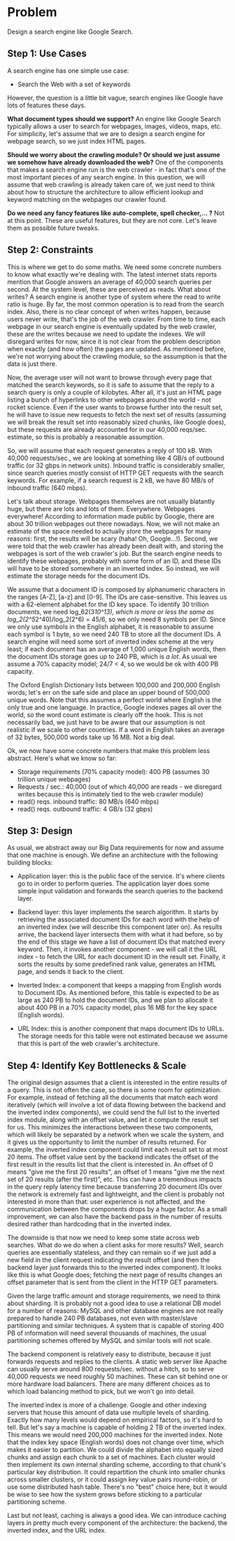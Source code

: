 # Problem

Design a search engine like Google Search.

## Step 1: Use Cases

A search engine has one simple use case:

* Search the Web with a set of keywords

However, the question is a little bit vague, search engines like Google have lots of features these days.

**What document types should we support?** An engine like Google Search typically allows a user to search for webpages, images, videos, maps, etc. For simplicity, let's assume that we are to design a search engine for webpage search, so we just index HTML pages. 

**Should we worry about the crawling module? Or should we just assume we somehow have already downloaded the web?** One of the components that makes a search engine run is the web crawler - in fact that's one of the most important pieces of any search engine. In this question, we will assume that web crawling is already taken care of, we just need to think about how to structure the architecture to allow efficient lookup and keyword matching on the webpages our crawler found.

**Do we need any fancy features like auto-complete, spell checker,... ?** Not at this point. These are useful features, but they are not core. Let's leave them as possible future tweaks.

## Step 2: Constraints

This is where we get to do some maths. We need some concrete numbers to know what exactly we're dealing with. The latest internet stats reports mention that Google answers an average of 40,000 search queries per second. At the system level, these are perceived as reads. What about writes? A search engine is another type of system where the read to write ratio is huge. By far, the most common operation is to read from the search index. Also, there is no clear concept of when writes happen, because users never write, that's the job of the web crawler. From time to time, each webpage in our search engine is eventually updated by the web crawler, these are the writes because we need to update the indexes. We will disregard writes for now, since it is not clear from the problem description when exactly (and how often) the pages are updated. As mentioned before, we're not worrying about the crawling module, so the assumption is that the data is just there.

Now, the average user will not want to browse through every page that matched the search keywords, so it is safe to assume that the reply to a search query is only a couple of kilobytes. After all, it's just an HTML page listing a bunch of hyperlinks to other webpages around the world - not rocket science. Even if the user wants to browse further into the result set, he will have to issue new requests to fetch the next set of results (assuming we will break the result set into reasonably sized chunks, like Google does), but these requests are already accounted for in our 40,000 reqs/sec. estimate, so this is probably a reasonable assumption.

So, we will assume that each request generates a reply of 100 kB. With 40,000 requests/sec., we are looking at something like 4 GB/s of outbound traffic (or 32 gbps in network units). Inbound traffic is considerably smaller, since search queries mostly consist of HTTP GET requests with the search keywords. For example, if a search request is 2 kB, we have 80 MB/s of inbound traffic (640 mbps).

Let's talk about storage. Webpages themselves are not usually blatantly huge, but there are lots and lots of them. Everywhere. Webpages everywhere! According to information made public by Google, there are about 30 trillion webpages out there nowadays. Now, we will not make an estimate of the space needed to actually *store* the webpages for many reasons: first, the results will be scary (haha! Oh, Google...!). Second, we were told that the web crawler has already been dealt with, and storing the webpages is sort of the web crawler's job. But the search engine needs to identify these webpages, probably with some form of an ID, and these IDs will have to be stored somewhere in an inverted index. So instead, we will estimate the storage needs for the document IDs.

We assume that a document ID is composed by alphanumeric characters in the ranges [A-Z], [a-z] and [0-9]. The IDs are case-sensitive. This leaves us with a 62-element alphabet for the ID key space. To identify 30 trillion documents, we need log_62(3*10^13), which is more or less the same as log_2(2^5*2^40)/log_2(2^6) = 45/6, so we only need 8 symbols per ID. Since we only use symbols in the English alphabet, it is reasonable to assume each symbol is 1 byte, so we need 240 TB to store all the document IDs. A search engine will need some sort of inverted index scheme at the very least; if each document has an average of 1,000 unique English words, then the document IDs storage goes up to 240 PB, which is *a lot*. As usual we assume a 70% capacity model; 24/7 < 4, so we would be ok with 400 PB capacity.

The Oxford English Dictionary lists between 100,000 and 200,000 English words; let's err on the safe side and place an upper bound of 500,000 unique words. Note that this assumes a perfect world where English is the only true and one language. In practice, Google indexes pages all over the world, so the word count estimate is clearly off the hook. This is not necessarily bad, we just have to be aware that our assumption is not realistic if we scale to other countries. If a word in English takes an average of 32 bytes, 500,000 words take up 16 MB. Not a big deal.

Ok, we now have some concrete numbers that make this problem less abstract. Here's what we know so far:

* Storage requirements (70% capacity model): 400 PB (assumes 30 trillion unique webpages)
* Requests / sec.: 40,000 (out of which 40,000 are reads - we disregard writes because this is intimately tied to the web crawler module)
* read() reqs. inbound traffic: 80 MB/s (640 mbps)
* read() reqs. outbound traffic: 4 GB/s (32 gbps)

## Step 3: Design

As usual, we abstract away our Big Data requirements for now and assume that one machine is enough. We define an architecture with the following building blocks:

* Application layer: this is the public face of the service. It's where clients go to in order to perform queries. The application layer does some simple input validation and forwards the search queries to the backend layer.

* Backend layer: this layer implements the search algorithm. It starts by retrieving the associated document IDs for each word with the help of an inverted index (we will describe this component later on). As results arrive, the backend layer intersects them with what it had before, so by the end of this stage we have a list of document IDs that matched every keyword. Then, it invokes another component - we will call it the URL index - to fetch the URL for each document ID in the result set. Finally, it sorts the results by some predefined rank value, generates an HTML page, and sends it back to the client.

* Inverted Index: a component that keeps a mapping from English words to Document IDs. As mentioned before, this table is expected to be as large as 240 PB to hold the document IDs, and we plan to allocate it about 400 PB in a 70% capacity model, plus 16 MB for the key space (English words).

* URL Index: this is another component that maps document IDs to URLs. The storage needs for this table were not estimated because we assume that this is part of the web crawler's architecture.

## Step 4: Identify Key Bottlenecks & Scale

The original design assumes that a client is interested in the entire results of a query. This is not often the case, so there is some room for optimization. For example, instead of fetching all the documents that match each word iteratively (which will involve a lot of data flowing between the backend and the inverted index components), we could send the full list to the inverted index module, along with an offset value, and let it compute the result set for us. This minimizes the interactions between these two components, which will likely be separated by a network when we scale the system, and it gives us the opportunity to limit the number of results returned. For example, the inverted index component could limit each result set to at most 20 items. The offset value sent by the backend indicates the offset of the first result in the results list that the client is interested in. An offset of 0 means "give me the first 20 results", an offset of 1 means "give me the next set of 20 results (after the first)", etc. This can have a tremendous impacts in the query reply latency time because transferring 20 document IDs over the network is extremely fast and lightweight, and the client is probably not interested in more than that: user experience is not affected, and the communication between the components drops by a huge factor. As a small improvement, we can also have the backend pass in the number of results desired rather than hardcoding that in the inverted index.

The downside is that now we need to keep some state across web searches. What do we do when a client asks for more results? Well, search queries are essentially stateless, and they can remain so if we just add a new field in the client request indicating the result offset (and then the backend layer just forwards this to the inverted index component). It looks like this is what Google does; fetching the next page of results changes an offset parameter that is sent from the client in the HTTP GET parameters.

Given the large traffic amount and storage requirements, we need to think about sharding. It is probably not a good idea to use a relational DB model for a number of reasons: MySQL and other database engines are not really prepared to handle 240 PB databases, not even with master/slave partitioning and similar techniques. A system that is capable of storing 400 PB of information will need several thousands of machines, the usual partitioning schemes offered by MySQL and similar tools will not scale.

The backend component is relatively easy to distribute, because it just forwards requests and replies to the clients. A static web server like Apache can usually serve around 800 requests/sec. without a hitch, so to serve 40,000 requests we need roughly 50 machines. These can sit behind one or more hardware load balancers. There are many different choices as to which load balancing method to pick, but we won't go into detail.

The inverted index is more of a challenge. Google and other indexing servers that house this amount of data use multiple levels of sharding. Exactly how many levels would depend on empirical factors, so it's hard to tell. But let's say a machine is capable of holding 2 TB of the inverted index. This means we would need 200,000 machines for the inverted index. Note that the index key space (English words) does not change over time, which makes it easier to partition. We could divide the alphabet into equally sized chunks and assign each chunk to a set of machines. Each cluster would then implement its own internal sharding scheme, according to that chunk's particular key distribution. It could repartition the chunk into smaller chunks across smaller clusters, or it could assign key value pairs round-robin, or use some distributed hash table. There's no "best" choice here, but it would be wise to see how the system grows before sticking to a particular partitioning scheme.

Last but not least, caching is always a good idea. We can introduce caching layers in pretty much every component of the architecture: the backend, the inverted index, and the URL index.
